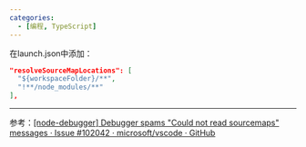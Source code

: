 ```yaml
---
categories: 
  - [编程, TypeScript]
---
```


在launch.json中添加：

```json
"resolveSourceMapLocations": [
  "${workspaceFolder}/**",
  "!**/node_modules/**"
],
```

***

参考：[\[node-debugger\] Debugger spams "Could not read sourcemaps" messages · Issue #102042 · microsoft/vscode · GitHub](https://github.com/microsoft/vscode/issues/102042#issuecomment-656402933)
